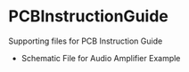 # PCBInstructionGuide
Supporting files for PCB Instruction Guide
 - Schematic File for Audio Amplifier Example
 



